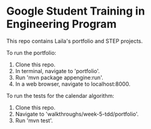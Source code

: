 # Google Student Training in Engineering Program

This repo contains Laila's portfolio and STEP projects.

To run the portfolio:
1) Clone this repo.
2) In terminal, navigate to 'portfolio'.
3) Run 'mvn package appengine:run'.
4) In a web browser, navigate to localhost:8000.


To run the tests for the calendar algorithm:
1) Clone this repo.
2) Navigate to 'walkthroughs/week-5-tdd/portfolio'.
3) Run 'mvn test'.
